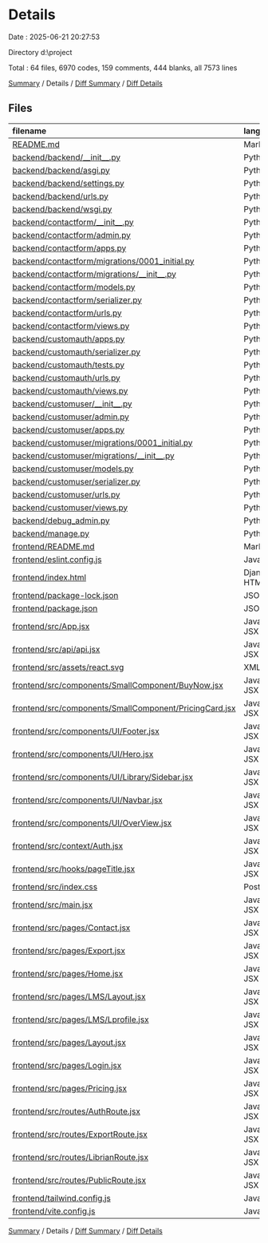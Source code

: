 # Details

Date : 2025-06-21 20:27:53

Directory d:\\project

Total : 64 files,  6970 codes, 159 comments, 444 blanks, all 7573 lines

[Summary](results.md) / Details / [Diff Summary](diff.md) / [Diff Details](diff-details.md)

## Files
| filename | language | code | comment | blank | total |
| :--- | :--- | ---: | ---: | ---: | ---: |
| [README.md](/README.md) | Markdown | 214 | 0 | 66 | 280 |
| [backend/backend/\_\_init\_\_.py](/backend/backend/__init__.py) | Python | 0 | 0 | 1 | 1 |
| [backend/backend/asgi.py](/backend/backend/asgi.py) | Python | 4 | 8 | 5 | 17 |
| [backend/backend/settings.py](/backend/backend/settings.py) | Python | 80 | 27 | 41 | 148 |
| [backend/backend/urls.py](/backend/backend/urls.py) | Python | 8 | 16 | 2 | 26 |
| [backend/backend/wsgi.py](/backend/backend/wsgi.py) | Python | 4 | 8 | 5 | 17 |
| [backend/contactform/\_\_init\_\_.py](/backend/contactform/__init__.py) | Python | 0 | 0 | 1 | 1 |
| [backend/contactform/admin.py](/backend/contactform/admin.py) | Python | 3 | 1 | 1 | 5 |
| [backend/contactform/apps.py](/backend/contactform/apps.py) | Python | 4 | 0 | 3 | 7 |
| [backend/contactform/migrations/0001\_initial.py](/backend/contactform/migrations/0001_initial.py) | Python | 20 | 1 | 7 | 28 |
| [backend/contactform/migrations/\_\_init\_\_.py](/backend/contactform/migrations/__init__.py) | Python | 0 | 0 | 1 | 1 |
| [backend/contactform/models.py](/backend/contactform/models.py) | Python | 10 | 1 | 3 | 14 |
| [backend/contactform/serializer.py](/backend/contactform/serializer.py) | Python | 7 | 0 | 1 | 8 |
| [backend/contactform/urls.py](/backend/contactform/urls.py) | Python | 5 | 0 | 1 | 6 |
| [backend/contactform/views.py](/backend/contactform/views.py) | Python | 12 | 1 | 3 | 16 |
| [backend/customauth/apps.py](/backend/customauth/apps.py) | Python | 4 | 0 | 3 | 7 |
| [backend/customauth/serializer.py](/backend/customauth/serializer.py) | Python | 37 | 0 | 7 | 44 |
| [backend/customauth/tests.py](/backend/customauth/tests.py) | Python | 1 | 1 | 2 | 4 |
| [backend/customauth/urls.py](/backend/customauth/urls.py) | Python | 8 | 0 | 2 | 10 |
| [backend/customauth/views.py](/backend/customauth/views.py) | Python | 22 | 0 | 6 | 28 |
| [backend/customuser/\_\_init\_\_.py](/backend/customuser/__init__.py) | Python | 0 | 0 | 1 | 1 |
| [backend/customuser/admin.py](/backend/customuser/admin.py) | Python | 24 | 0 | 7 | 31 |
| [backend/customuser/apps.py](/backend/customuser/apps.py) | Python | 4 | 0 | 3 | 7 |
| [backend/customuser/migrations/0001\_initial.py](/backend/customuser/migrations/0001_initial.py) | Python | 30 | 1 | 7 | 38 |
| [backend/customuser/migrations/\_\_init\_\_.py](/backend/customuser/migrations/__init__.py) | Python | 0 | 0 | 1 | 1 |
| [backend/customuser/models.py](/backend/customuser/models.py) | Python | 42 | 1 | 11 | 54 |
| [backend/customuser/serializer.py](/backend/customuser/serializer.py) | Python | 28 | 0 | 4 | 32 |
| [backend/customuser/urls.py](/backend/customuser/urls.py) | Python | 5 | 0 | 1 | 6 |
| [backend/customuser/views.py](/backend/customuser/views.py) | Python | 29 | 0 | 6 | 35 |
| [backend/debug\_admin.py](/backend/debug_admin.py) | Python | 0 | 0 | 1 | 1 |
| [backend/manage.py](/backend/manage.py) | Python | 15 | 3 | 5 | 23 |
| [frontend/README.md](/frontend/README.md) | Markdown | 7 | 0 | 6 | 13 |
| [frontend/eslint.config.js](/frontend/eslint.config.js) | JavaScript | 32 | 0 | 2 | 34 |
| [frontend/index.html](/frontend/index.html) | Django HTML | 13 | 0 | 1 | 14 |
| [frontend/package-lock.json](/frontend/package-lock.json) | JSON | 3,827 | 0 | 1 | 3,828 |
| [frontend/package.json](/frontend/package.json) | JSON | 37 | 0 | 1 | 38 |
| [frontend/src/App.jsx](/frontend/src/App.jsx) | JavaScript JSX | 95 | 1 | 8 | 104 |
| [frontend/src/api/api.jsx](/frontend/src/api/api.jsx) | JavaScript JSX | 37 | 0 | 11 | 48 |
| [frontend/src/assets/react.svg](/frontend/src/assets/react.svg) | XML | 1 | 0 | 0 | 1 |
| [frontend/src/components/SmallComponent/BuyNow.jsx](/frontend/src/components/SmallComponent/BuyNow.jsx) | JavaScript JSX | 11 | 0 | 2 | 13 |
| [frontend/src/components/SmallComponent/PricingCard.jsx](/frontend/src/components/SmallComponent/PricingCard.jsx) | JavaScript JSX | 72 | 3 | 5 | 80 |
| [frontend/src/components/UI/Footer.jsx](/frontend/src/components/UI/Footer.jsx) | JavaScript JSX | 189 | 10 | 11 | 210 |
| [frontend/src/components/UI/Hero.jsx](/frontend/src/components/UI/Hero.jsx) | JavaScript JSX | 152 | 13 | 20 | 185 |
| [frontend/src/components/UI/Library/Sidebar.jsx](/frontend/src/components/UI/Library/Sidebar.jsx) | JavaScript JSX | 375 | 11 | 26 | 412 |
| [frontend/src/components/UI/Navbar.jsx](/frontend/src/components/UI/Navbar.jsx) | JavaScript JSX | 187 | 8 | 14 | 209 |
| [frontend/src/components/UI/OverView.jsx](/frontend/src/components/UI/OverView.jsx) | JavaScript JSX | 235 | 9 | 16 | 260 |
| [frontend/src/context/Auth.jsx](/frontend/src/context/Auth.jsx) | JavaScript JSX | 70 | 0 | 18 | 88 |
| [frontend/src/hooks/pageTitle.jsx](/frontend/src/hooks/pageTitle.jsx) | JavaScript JSX | 7 | 0 | 0 | 7 |
| [frontend/src/index.css](/frontend/src/index.css) | PostCSS | 12 | 2 | 3 | 17 |
| [frontend/src/main.jsx](/frontend/src/main.jsx) | JavaScript JSX | 9 | 0 | 2 | 11 |
| [frontend/src/pages/Contact.jsx](/frontend/src/pages/Contact.jsx) | JavaScript JSX | 174 | 2 | 11 | 187 |
| [frontend/src/pages/Export.jsx](/frontend/src/pages/Export.jsx) | JavaScript JSX | 8 | 0 | 0 | 8 |
| [frontend/src/pages/Home.jsx](/frontend/src/pages/Home.jsx) | JavaScript JSX | 13 | 0 | 4 | 17 |
| [frontend/src/pages/LMS/Layout.jsx](/frontend/src/pages/LMS/Layout.jsx) | JavaScript JSX | 11 | 0 | 2 | 13 |
| [frontend/src/pages/LMS/Lprofile.jsx](/frontend/src/pages/LMS/Lprofile.jsx) | JavaScript JSX | 405 | 22 | 34 | 461 |
| [frontend/src/pages/Layout.jsx](/frontend/src/pages/Layout.jsx) | JavaScript JSX | 13 | 0 | 2 | 15 |
| [frontend/src/pages/Login.jsx](/frontend/src/pages/Login.jsx) | JavaScript JSX | 180 | 7 | 21 | 208 |
| [frontend/src/pages/Pricing.jsx](/frontend/src/pages/Pricing.jsx) | JavaScript JSX | 130 | 0 | 7 | 137 |
| [frontend/src/routes/AuthRoute.jsx](/frontend/src/routes/AuthRoute.jsx) | JavaScript JSX | 10 | 0 | 1 | 11 |
| [frontend/src/routes/ExportRoute.jsx](/frontend/src/routes/ExportRoute.jsx) | JavaScript JSX | 4 | 0 | 0 | 4 |
| [frontend/src/routes/LibrianRoute.jsx](/frontend/src/routes/LibrianRoute.jsx) | JavaScript JSX | 10 | 0 | 3 | 13 |
| [frontend/src/routes/PublicRoute.jsx](/frontend/src/routes/PublicRoute.jsx) | JavaScript JSX | 10 | 0 | 1 | 11 |
| [frontend/tailwind.config.js](/frontend/tailwind.config.js) | JavaScript | 6 | 1 | 1 | 8 |
| [frontend/vite.config.js](/frontend/vite.config.js) | JavaScript | 8 | 1 | 2 | 11 |

[Summary](results.md) / Details / [Diff Summary](diff.md) / [Diff Details](diff-details.md)